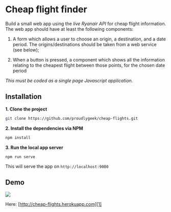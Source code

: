 Cheap flight finder
===================

Build a small web app using the *live Ryanair API* for cheap flight information. The web app should have at least the following components:

1.  A form which allows a user to choose an origin, a destination, and a date period. The origins/destinations should be taken from a web service (see below);

2. When a button is pressed, a component which shows all the information relating to the cheapest flight between those points, for the chosen date period

*This must be coded as a single page Javascript application.*

Installation
------------

**1. Clone the project**

```bash
git clone https://github.com/proudlygeek/cheap-flights.git
```

**2. Install the dependencies via NPM**

```bash
npm install
```

**3. Run the local app server**

```
npm run serve
```

This will serve the app on ```http://localhost:9000```

Demo
----

![](http://www.checksoundmusic.it/images/DEMO%20MORSELLI.jpg)

Here: [http://cheap-flights.herokuapp.com][1]


[1]: http://cheap-flights.herokuapp.com
